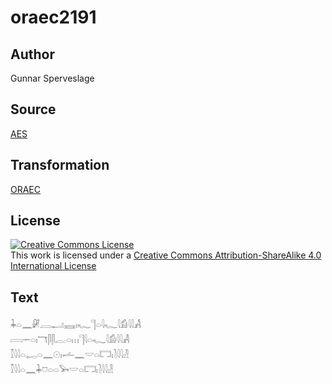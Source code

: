 # oraec2191

## Author

Gunnar Sperveslage

## Source

[AES](https://github.com/simondschweitzer/aes)

## Transformation

[ORAEC](https://oraec.github.io/)

## License

<a rel="license" href="http://creativecommons.org/licenses/by-sa/4.0/"><img alt="Creative Commons License" style="border-width:0" src="https://i.creativecommons.org/l/by-sa/4.0/88x31.png" /></a><br />This work is licensed under a <a rel="license" href="http://creativecommons.org/licenses/by-sa/4.0/">Creative Commons Attribution-ShareAlike 4.0 International License</a>

## Text

𓇓𓏏𓈖𓏞𓐙𓂝𓈘𓏤𓆑𓊹𓏏𓇋𓆑𓇋𓀁𓇋𓇋𓀻<br>
𓇯𓌔𓏏𓏤𓄓𓋴𓋴𓐛𓏏𓏥𓊹𓇋𓏏𓆑𓇋𓀁𓇋𓇋𓀻<br>
𓎿𓇋𓇋𓏏𓉻𓏏𓈖𓇳𓏤𓌡𓈖𓎟𓏏𓉐𓏤𓍘𓇋𓇋𓁐<br>
𓎿𓇋𓇋𓏏𓈖𓇓𓈞𓏏𓏏𓅨𓎟𓏏𓉐𓏤𓍘𓇋𓇋𓁐<br>
